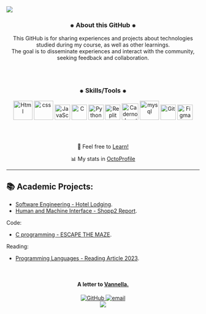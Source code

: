 <img src="https://github.com/vannella/Vannella/blob/ce3f98ed38fd25aac3ab1d7d17f43c1a43d96e5d/_banner%20github%203.gif">

<div align="center">
  <h3>⁕ About this GitHub ⁕</h3>
 This GitHub is for sharing experiences and projects about technologies studied during my course, as well as other learnings.
<br>
The goal is to disseminate experiences and interact with the community, seeking feedback and collaboration.
</div>

<br>

<div align="center">
   <img src="https://media.tenor.com/C9Dy-V7KTMMAAAAi/line.gif" Height="10"><img src="https://media.tenor.com/C9Dy-V7KTMMAAAAi/line.gif" Height="10">
</div>

<br>

<div align="center">
 <h3>⁕ Skills/Tools ⁕</h3>
  
  <img src="https://user-images.githubusercontent.com/25181517/192158954-f88b5814-d510-4564-b285-dff7d6400dad.png" alt="Html" Height="50" Width="50"/>
  <img src="https://user-images.githubusercontent.com/25181517/183898674-75a4a1b1-f960-4ea9-abcb-637170a00a75.png" alt="css" Height="50" Width="50"/>
  <img src="https://user-images.githubusercontent.com/25181517/117447155-6a868a00-af3d-11eb-9cfe-245df15c9f3f.png" alt="JavaScript" Height="40" Width="40"/>
  <img src="https://user-images.githubusercontent.com/25181517/192106070-46255bcf-65e6-4c6b-a296-bf8d0d8fb2a7.png" alt="C" Height="40" Width="40"/>
  <img src="https://user-images.githubusercontent.com/25181517/183423507-c056a6f9-1ba8-4312-a350-19bcbc5a8697.png" alt="Python" Height="40" Width="40"/>
  <img src="https://cdn.jsdelivr.net/gh/devicons/devicon@latest/icons/replit/replit-original.svg" alt="Replit" Height="40" Width="40"/>
  <img src="https://user-images.githubusercontent.com/25181517/183914128-3fc88b4a-4ac1-40e6-9443-9a30182379b7.png" alt="Caderno Jupyter" Height="43" Width="43"/>
  <img src="https://user-images.githubusercontent.com/25181517/183896128-ec99105a-ec1a-4d85-b08b-1aa1620b2046.png" alt="mysql" Height="50" Width="50"/>
  <img src="https://cdn.jsdelivr.net/gh/devicons/devicon@latest/icons/git/git-original.svg" alt="Git" Height="40" Width="40"/>
  <img src="https://user-images.githubusercontent.com/25181517/189715289-df3ee512-6eca-463f-a0f4-c10d94a06b2f.png" alt="Figma" Height="40" Width="40"/>

</div>
</h3>

<br>

<div align="center">
   <img src="https://media.tenor.com/C9Dy-V7KTMMAAAAi/line.gif" Height="10"><img src="https://media.tenor.com/C9Dy-V7KTMMAAAAi/line.gif" Height="10">
</div>

<br>

<div align="center">
  
   🚀 Feel free to [Learn!](https://github.com/Vannella/Aprendizagem)

   📊 My stats in [OctoProfile](https://octoprofile.vercel.app/user?id=Vannella)

</div>


---

<H2>📚 Academic Projects:</H2>

- [Software Engineering - Hotel Lodging](https://github.com/Vannella/ES1-HospedagemHotel). <br>
- [Human and Machine Interface - Shopp2 Report](https://github.com/Vannella/RelatorioShopp2). <br>

Code:
- [C programming - ESCAPE THE MAZE](https://github.com/Vannella/ESCAPE-THE-MAZE). <br>

Reading:
- [Programming Languages - Reading Article 2023](https://github.com/Vannella/LeituraArtigo2023). <br>


<br>

 <div align="center">
   <h4>A letter to <a href="https://github.com/vannella/Vannella/issues/new?assignees=&labels=good+first+issue&projects=&template=%F0%9F%93%9Ccarta-para-vannella--.md&title=%F0%9F%96%8A+Escrita+-">Vannella.</a></h4>
   <a href="https://github.com/Vannella">
      <img src="https://img.shields.io/badge/GitHub-000000?style=for-the-badge&logo=github&logoColor=purple" alt="GitHub">
   </a>
   
   <a href="https://giovanafernanda930@gmail.com">
      <img src="https://img.shields.io/badge/Gmail-000000?style=for-the-badge&logo=gmail&logoColor=purple" alt="email"/><br>
   </a>
    <img src="https://komarev.com/ghpvc/?username=vannella&label=Profile%20views&color=000000&style=flat">
</div>






